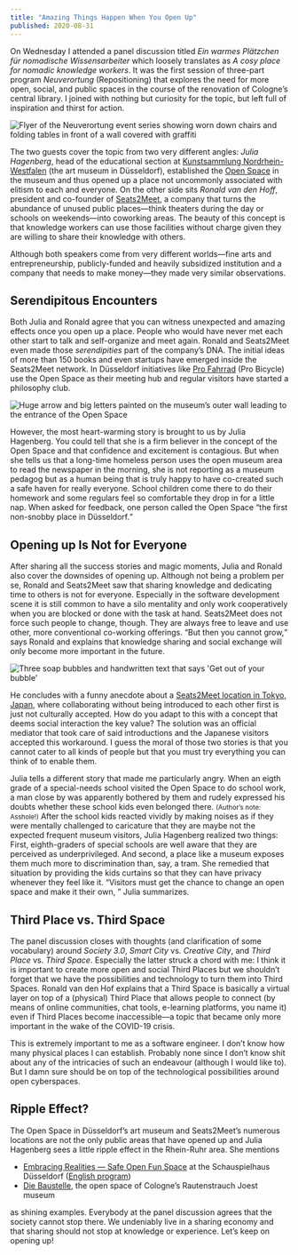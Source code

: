```yaml
---
title: "Amazing Things Happen When You Open Up"
published: 2020-08-31
---
```


On Wednesday I attended a panel discussion titled <i lang="de">Ein warmes Pl&auml;tzchen f&uuml;r nomadische Wissensarbeiter</i> which loosely translates as <i>A cosy place for nomadic knowledge workers</i>. It was the first session of three-part program <i lang="de">Neuverortung</i> (Repositioning) that explores the need for more open, social, and public spaces in the course of the renovation of Cologne’s central library. I joined with nothing but curiosity for the topic, but left full of inspiration and thirst for action.

![Flyer of the Neuverortung event series showing worn down chairs and folding tables in front of a wall covered with graffiti](/images/open-up/neuverortung.jpg)

The two guests cover the topic from two very different angles: <i>Julia Hagenberg</i>, head of the educational section at [Kunstsammlung Nordrhein-Westfalen](https://www.kunstsammlung.de/en) (the art museum in D&uuml;sseldorf), established the [Open Space](https://www.kunstsammlung.de/en/education/open-space) in the museum and thus opened up a place not uncommonly associated with elitism to each and everyone. On the other side sits <i>Ronald van den Hoff</i>, president and co-founder of [Seats2Meet](https://www.seats2meet.com/), a company that turns the abundance of unused public places—think theaters during the day or schools on weekends—into coworking areas. The beauty of this concept is that knowledge workers can use those facilities without charge given they are willing to share their knowledge with others.

Although both speakers come from very different worlds—fine arts and entrepreneurship, publicly-funded and heavily subsidized institution and a company that needs to make money—they made very similar observations.

## Serendipitous Encounters

Both Julia and Ronald agree that you can witness unexpected and amazing effects once you open up a place. People who would have never met each other start to talk and self-organize and meet again. Ronald and Seats2Meet even made those <i>serendipities</i> part of the company’s DNA. The initial ideas of more than 150 books and even startups have emerged inside the Seats2Meet network. In D&uuml;sseldorf initiatives like [Pro Fahrrad](https://www.pro-fahrrad.de/) (Pro Bicycle) use the Open Space as their meeting hub and regular visitors have started a philosophy club.

![Huge arrow and big letters painted on the museum’s outer wall leading to the entrance of the Open Space](/images/open-up/open_space.jpg#splash "Entrance of the Open Space at Kunstsammlung Nordrhein-Westfalen, D&uuml;sseldorf. Photo credit: Achim Kukulies")

However, the most heart-warming story is brought to us by Julia Hagenberg. You could tell that she is a firm believer in the concept of the Open Space and that confidence and excitement is contagious. But when she tells us that a long-time homeless person uses the open museum area to read the newspaper in the morning, she is not reporting as a museum pedagog but as a human being that is truly happy to have co-created such a safe haven for really everyone. School children come there to do their homework and some regulars feel so comfortable they drop in for a little nap. When asked for feedback, one person called the Open Space <q>the first non-snobby place in D&uuml;sseldorf.</q>

## Opening up Is Not for Everyone

After sharing all the success stories and magic moments, Julia and Ronald also cover the downsides of opening up. Although not being a problem per se, Ronald and Seats2Meet saw that sharing knowledge and dedicating time to others is not for everyone. Especially in the software development scene it is still common to have a silo mentality and only work cooperatively when you are blocked or done with the task at hand. Seats2Meet does not force such people to change, though. They are always free to leave and use other, more conventional co-working offerings. <q>But then you cannot grow,</q> says Ronald and explains that knowledge sharing and social exchange will only become more important in the future.

![Three soap bubbles and handwritten text that says 'Get out of your bubble'](/images/open-up/bubble.png "Getting out of your comfort zone is essential for Seats2Meet. Picture credit: Anne Boertien")

He concludes with a funny anecdote about a [Seats2Meet location in Tokyo, Japan](https://www.seats2meet.com/en/locations/675/GINZA-Farmers-LaBo), where collaborating without being introduced to each other first is just not culturally accepted. How do you adapt to this with a concept that deems social interaction the key value? The solution was an official mediator that took care of said introductions and the Japanese visitors accepted this workaround. I guess the moral of those two stories is that you cannot cater to all kinds of people but that you must try everything you can think of to enable them.

Julia tells a different story that made me particularly angry. When an eigth grade of a special-needs school visited the Open Space to do school work, a man close by was apparently bothered by them and rudely expressed his doubts whether these school kids even belonged there. <small>(Author’s note: Asshole!)</small> After the school kids reacted vividly by making noises as if they were mentally challenged to caricature that they are maybe not the expected frequent museum visitors, Julia Hagenberg realized two things: First, eighth-graders of special schools are well aware that they are perceived as underprivileged. And second, a place like a museum exposes them much more to discrimination than, say, a tram. She remedied that situation by providing the kids curtains so that they can have privacy whenever they feel like it. <q>Visitors must get the chance to change an open space and make it their own, </q> Julia summarizes.

## Third Place vs. Third Space

The panel discussion closes with thoughts (and clarification of some vocabulary) around <i>Society 3.0</i>, <i>Smart City</i> vs. <i>Creative City</i>, and <i>Third Place</i> vs. <i>Third Space</i>. Especially the latter struck a chord with me: I think it is important to create more open and social Third Places but we shouldn’t forget that we have the possibilities and technology to turn them into Third Spaces. Ronald van den Hof explains that a Third Space is basically a virtual layer on top of a (physical) Third Place that allows people to connect (by means of online communities, chat tools, e-learning platforms, you name it) even if Third Places become inaccessible—a topic that became only more important in the wake of the COVID-19 crisis.

This is extremely important to me as a software engineer. I don’t know how many physical places I can establish. Probably none since I don’t know shit about any of the intricacies of such an endeavour (although I would like to). But I damn sure should be on top of the technological possibilities around open cyberspaces.

## Ripple Effect?

The Open Space in D&uuml;sseldorf’s art museum and Seats2Meet’s numerous locations are not the only public areas that have opened up and Julia Hagenberg sees a little ripple effect in the Rhein-Ruhr area. She mentions

* [Embracing Realities — Safe Open Fun Space](https://www.dhaus.de/programm/a-z/embracing-realities/) at the Schauspielhaus D&uuml;sseldorf ([English program](https://www.dhaus.de/download/7112/190710_embracing_realities_01_en.pdf))
* [Die Baustelle](https://www.museenkoeln.de/rautenstrauch-joest-museum/Visitors), the open space of Cologne’s Rautenstrauch Joest museum

as shining examples. Everybody at the panel discussion agrees that the society cannot stop there. We undeniably live in a sharing economy and that sharing should not stop at knowledge or experience. Let’s keep on opening up!
